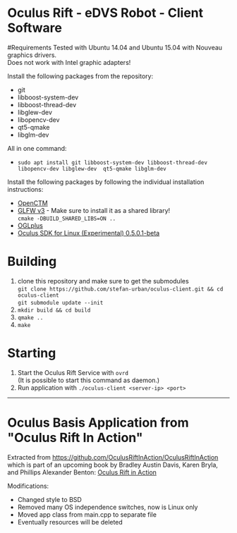 
Oculus Rift - eDVS Robot - Client Software
==========================================

#Requirements
Tested with Ubuntu 14.04 and Ubuntu 15.04 with Nouveau graphics drivers.<br>
Does not work with Intel graphic adapters!

Install the following packages from the repository:
- git
- libboost-system-dev
- libboost-thread-dev
- libglew-dev
- libopencv-dev
- qt5-qmake
- libglm-dev

All in one command:<br>
- `sudo apt install git libboost-system-dev libboost-thread-dev libopencv-dev libglew-dev  qt5-qmake libglm-dev`

Install the following packages by following the individual installation instructions:
- [OpenCTM](https://github.com/stefan-urban/OpenCTM.git)
- [GLFW v3](https://github.com/glfw/glfw.git) - Make sure to install it as a shared library!<br>`cmake -DBUILD_SHARED_LIBS=ON ..`
- [OGLplus](https://github.com/matus-chochlik/oglplus.git)
- [Oculus SDK for Linux (Experimental) 0.5.0.1-beta](https://developer.oculus.com/)

# Building

1. clone this repository and make sure to get the submodules<br>`git clone https://github.com/stefan-urban/oculus-client.git && cd oculus-client`<br>`git submodule update --init`
2. `mkdir build && cd build`
3. `qmake ..`
4. `make`

# Starting

1. Start the Oculus Rift Service with `ovrd`<br>(It is possible to start this command as daemon.)
2. Run application with `./oculus-client <server-ip> <port>`

<hr>

# Oculus Basis Application from "Oculus Rift In Action"
Extracted from https://github.com/OculusRiftInAction/OculusRiftInAction which is part of an upcoming book by Bradley Austin Davis, Karen Bryla, and Phillips Alexander Benton: [Oculus Rift in Action](http://www.manning.com/bdavis/)

Modifications:
 - Changed style to BSD
 - Removed many OS independence switches, now is Linux only
 - Moved app class from main.cpp to separate file
 - Eventually resources will be deleted


